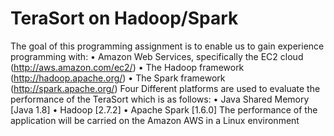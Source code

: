 # TeraSort on Hadoop/Spark

The goal of this programming assignment is to enable us to gain experience programming with:
•	Amazon Web Services, specifically the EC2 cloud (http://aws.amazon.com/ec2/)
•	The Hadoop framework (http://hadoop.apache.org/)
•	The Spark framework (http://spark.apache.org/)
Four Different platforms are used to evaluate the performance of the TeraSort which is as follows:
•	Java Shared Memory [Java 1.8]
•	Hadoop [2.7.2]
•	Apache Spark [1.6.0]
The performance of the application will be carried on the Amazon AWS in a Linux environment

